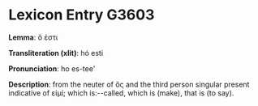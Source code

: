 # Lexicon Entry G3603

**Lemma**: ὅ ἐστι

**Transliteration (xlit)**: hó esti

**Pronunciation**: ho es-tee'

**Description**:
from the neuter of ὅς and the third person singular present indicative of εἰμί; which is:--called, which is (make), that is (to say).
